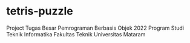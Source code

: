 # tetris-puzzle

Project Tugas Besar Pemrograman Berbasis Objek 2022
Program Studi Teknik Informatika
Fakultas Teknik
Universitas Mataram
